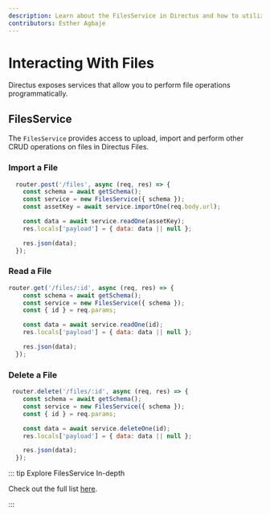 ```yaml
---
description: Learn about the FilesService in Directus and how to utilize them when building extensions.
contributors: Esther Agbaje
---
```


# Interacting With Files

Directus exposes services that allow you to perform file operations programmatically.

## FilesService

The `FilesService` provides access to upload, import and perform other CRUD operations on files in Directus Files.

### Import a File

```js
  router.post('/files', async (req, res) => {
    const schema = await getSchema();
    const service = new FilesService({ schema });
    const assetKey = await service.importOne(req.body.url);

    const data = await service.readOne(assetKey);
    res.locals['payload'] = { data: data || null };

    res.json(data);
  });
```

### Read a File

```js
router.get('/files/:id', async (req, res) => {
    const schema = await getSchema();
    const service = new FilesService({ schema });
    const { id } = req.params;

    const data = await service.readOne(id);
    res.locals['payload'] = { data: data || null };

    res.json(data);
  });
```

### Delete a File

```js
 router.delete('/files/:id', async (req, res) => {
    const schema = await getSchema();
    const service = new FilesService({ schema });
    const { id } = req.params;

    const data = await service.deleteOne(id);
    res.locals['payload'] = { data: data || null };

    res.json(data);
  });
```

::: tip Explore FilesService In-depth

Check out the full list
[here](https://github.com/directus/directus/blob/bbefc62ef4727edb0b25eaafb6bb44273f79f834/api/src/services/files.ts).

:::
